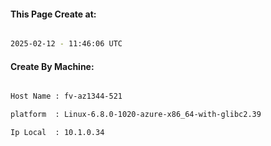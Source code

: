 
   
#### This Page Create at:

```bash

2025-02-12 - 11:46:06 UTC

```

#### Create By Machine:

```bash

Host Name : fv-az1344-521

platform  : Linux-6.8.0-1020-azure-x86_64-with-glibc2.39

Ip Local  : 10.1.0.34

```

